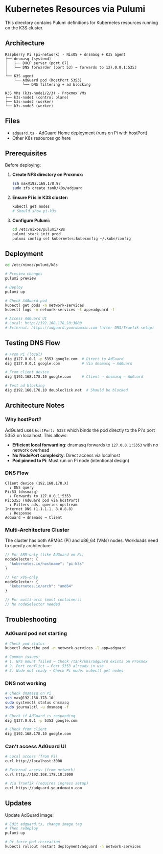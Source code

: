 # Kubernetes Resources via Pulumi

This directory contains Pulumi definitions for Kubernetes resources running on the K3S cluster.

## Architecture

```
Raspberry Pi (pi-network) - NixOS + dnsmasq + K3S agent
├── dnsmasq (systemd)
│   ├── DHCP server (port 67)
│   └── DNS forwarder (port 53) → forwards to 127.0.0.1:5353
│
└── K3S agent
    └── AdGuard pod (hostPort 5353)
        └── DNS filtering + ad blocking

K3S VMs (k3s-node1/2/3) - Proxmox VMs
├── k3s-node1 (control plane)
├── k3s-node2 (worker)
└── k3s-node3 (worker)
```

## Files

- `adguard.ts` - AdGuard Home deployment (runs on Pi with hostPort)
- Other K8s resources go here

## Prerequisites

Before deploying:

1. **Create NFS directory on Proxmox:**
   ```bash
   ssh max@192.168.178.97
   sudo zfs create tank/k8s/adguard
   ```

2. **Ensure Pi is in K3S cluster:**
   ```bash
   kubectl get nodes
   # Should show pi-k3s
   ```

3. **Configure Pulumi:**
   ```bash
   cd /etc/nixos/pulumi/k8s
   pulumi stack init prod
   pulumi config set kubernetes:kubeconfig ~/.kube/config
   ```

## Deployment

```bash
cd /etc/nixos/pulumi/k8s

# Preview changes
pulumi preview

# Deploy
pulumi up

# Check AdGuard pod
kubectl get pods -n network-services
kubectl logs -n network-services -l app=adguard -f

# Access AdGuard UI
# Local: http://192.168.178.10:3000
# External: https://adguard.yourdomain.com (after DNS/Traefik setup)
```

## Testing DNS Flow

```bash
# From Pi (local)
dig @127.0.0.1 -p 5353 google.com  # Direct to AdGuard
dig @127.0.0.1 google.com          # Via dnsmasq → AdGuard

# From client device
dig @192.168.178.10 google.com     # Client → dnsmasq → AdGuard

# Test ad blocking
dig @192.168.178.10 doubleclick.net  # Should be blocked
```

## Architecture Notes

### Why hostPort?

AdGuard uses `hostPort: 5353` which binds the pod directly to the Pi's port 5353 on localhost. This allows:

- **Efficient local forwarding**: dnsmasq forwards to `127.0.0.1:5353` with no network overhead
- **No NodePort complexity**: Direct access via localhost
- **Pod pinned to Pi**: Must run on Pi node (intentional design)

### DNS Flow

```
Client device (192.168.178.X)
  ↓ DNS query
Pi:53 (dnsmasq)
  ↓ Forwards to 127.0.0.1:5353
Pi:5353 (AdGuard pod via hostPort)
  ↓ Filters ads, queries upstream
Internet DNS (1.1.1.1, 8.8.8.8)
  ↓ Response
AdGuard → dnsmasq → Client
```

### Multi-Architecture Cluster

The cluster has both ARM64 (Pi) and x86_64 (VMs) nodes. Workloads need to specify architecture:

```typescript
// For ARM-only (like AdGuard on Pi)
nodeSelector: {
  "kubernetes.io/hostname": "pi-k3s"
}

// For x86-only
nodeSelector: {
  "kubernetes.io/arch": "amd64"
}

// For multi-arch (most containers)
// No nodeSelector needed
```

## Troubleshooting

### AdGuard pod not starting

```bash
# Check pod status
kubectl describe pod -n network-services -l app=adguard

# Common issues:
# 1. NFS mount failed → Check /tank/k8s/adguard exists on Proxmox
# 2. Port conflict → Port 5353 already in use
# 3. Node not ready → Check Pi node: kubectl get nodes
```

### DNS not working

```bash
# Check dnsmasq on Pi
ssh max@192.168.178.10
sudo systemctl status dnsmasq
sudo journalctl -u dnsmasq -f

# Check if AdGuard is responding
dig @127.0.0.1 -p 5353 google.com

# Check from client
dig @192.168.178.10 google.com
```

### Can't access AdGuard UI

```bash
# Local access (from Pi)
curl http://localhost:3000

# External access (from network)
curl http://192.168.178.10:3000

# Via Traefik (requires ingress setup)
curl https://adguard.yourdomain.com
```

## Updates

Update AdGuard image:

```bash
# Edit adguard.ts, change image tag
# Then redeploy
pulumi up

# Or force pod recreation
kubectl rollout restart deployment/adguard -n network-services
```
